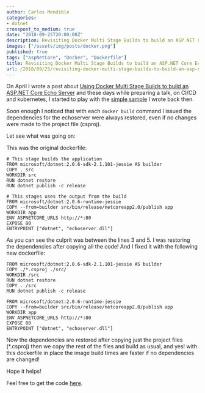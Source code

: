 ```yaml
---
author: Carlos Mendible
categories:
- dotnet
crosspost_to_medium: true
date: "2018-09-25T20:00:00Z"
description: Revisiting Docker Multi Stage Builds to build an ASP.NET Core Echo Server
images: ["/assets/img/posts/docker.png"]
published: true
tags: ["aspNetCore", "Docker", "Dockerfile"]
title: Revisiting Docker Multi Stage Builds to build an ASP.NET Core Echo Server
url: /2018/09/25/revisiting-docker-multi-stage-builds-to-build-an-asp-net-core-echo-server/
---
```


On April I wrote a post about [Using Docker Multi Stage Builds to build an ASP.NET Core Echo Server](https://carlos.mendible.com/2018/04/04/using-docker-multi-stage-builds-to-build-an-asp-net-core-echo-server) and these days while preparing a talk, on CI/CD and kubernetes, I started to play with the [simple sample](https://github.com/cmendible/dotnetcore.samples/tree/main/echoserver) I wrote back then.

Soon enough I noticed that with each ```docker build``` command I issued the dependencies for the echoserver were always restored, even if no changes were made to the project file (csproj).

Let see what was going on:

This was the original dockerfile:

``` docker
# This stage builds the application
FROM microsoft/dotnet:2.0.6-sdk-2.1.101-jessie AS builder
COPY . src
WORKDIR src
RUN dotnet restore
RUN dotnet publish -c release

# This stages uses the output from the build
FROM microsoft/dotnet:2.0.6-runtime-jessie
COPY --from=builder src/bin/release/netcoreapp2.0/publish app
WORKDIR app
ENV ASPNETCORE_URLS http://*:80
EXPOSE 80
ENTRYPOINT ["dotnet", "echoserver.dll"]
```

As you can see the culprit was between the lines 3 and 5. I was restoring the dependencies after copying all the code! And I fixed it with the following new dockerfile:

``` docker
FROM microsoft/dotnet:2.0.6-sdk-2.1.101-jessie AS builder
COPY ./*.csproj ./src/
WORKDIR /src
RUN dotnet restore
COPY . /src
RUN dotnet publish -c release

FROM microsoft/dotnet:2.0.6-runtime-jessie
COPY --from=builder src/bin/release/netcoreapp2.0/publish app
WORKDIR app
ENV ASPNETCORE_URLS http://*:80
EXPOSE 80
ENTRYPOINT ["dotnet", "echoserver.dll"]
```

Now the dependencies are restored after copying just the project files (*.csproj) then we copy the rest of the files and build as usual, and yes! with this dockerfile in place the image build times are faster if no dependencies are changed!

Hope it helps!

Feel free to get the code [here](https://github.com/cmendible/dotnetcore.samples/tree/main/echoserver.improved).